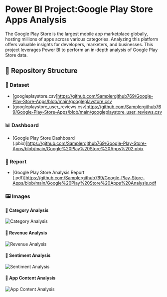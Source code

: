 # Power BI Project:Google Play Store Apps Analysis 
The Google Play Store is the largest mobile app marketplace globally, hosting millions of apps  across various categories. Analyzing this platform offers valuable insights for developers,  marketers, and businesses. This project leverages Power BI to perform an in-depth analysis of  Google Play Store data.
## 📁 Repository Structure

### 📂 Dataset
- [googleplaystore.csv]https://github.com/Samplergithub769/Google-Play-Store-Apps/blob/main/googleplaystore.csv
- [googleplaystore_user_reviews.csv]https://github.com/Samplergithub769/Google-Play-Store-Apps/blob/main/googleplaystore_user_reviews.csv

### 📊 Dashboard
- [Google Play Store Dashboard (.pbix)]https://github.com/Samplergithub769/Google-Play-Store-Apps/blob/main/Google%20Play%20Store%20Apps%202.pbix

### 📄 Report
- [Google Play Store Analysis Report (.pdf)]https://github.com/Samplergithub769/Google-Play-Store-Apps/blob/main/Google%20Play%20Store%20Apps%20Analysis.pdf

### 🖼️ Images

#### 📌 Category Analysis
![Category Analysis](https://github.com/user-attachments/assets/14de76e7-2f62-4d84-bc85-5651a5c16c9e)

#### 📌 Revenue Analysis
![Revenue Analysis](https://github.com/user-attachments/assets/6a578924-9027-4156-a8e2-886363a9f3a)

#### 📌 Sentiment Analysis
![Sentiment Analysis](https://github.com/user-attachments/assets/bddda909-a0e2-4d76-b8ab-1c0f5982c951)

#### 📌 App Content Analysis
![App Content Analysis](https://github.com/user-attachments/assets/6198b018-fee9-4f0e-a07c-fb8edacd513b)
